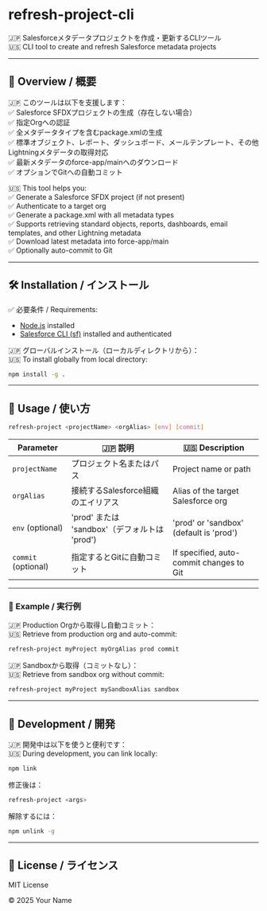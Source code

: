 # refresh-project-cli

🇯🇵 Salesforceメタデータプロジェクトを作成・更新するCLIツール  
🇺🇸 CLI tool to create and refresh Salesforce metadata projects

---

## 📖 Overview / 概要

🇯🇵 このツールは以下を支援します：  
✅ Salesforce SFDXプロジェクトの生成（存在しない場合）  
✅ 指定Orgへの認証  
✅ 全メタデータタイプを含むpackage.xmlの生成  
✅ 標準オブジェクト、レポート、ダッシュボード、メールテンプレート、その他Lightningメタデータの取得対応  
✅ 最新メタデータのforce-app/mainへのダウンロード  
✅ オプションでGitへの自動コミット

🇺🇸 This tool helps you:  
✅ Generate a Salesforce SFDX project (if not present)  
✅ Authenticate to a target org  
✅ Generate a package.xml with all metadata types  
✅ Supports retrieving standard objects, reports, dashboards, email templates, and other Lightning metadata  
✅ Download latest metadata into force-app/main  
✅ Optionally auto-commit to Git

---

## 🛠 Installation / インストール

✅ 必要条件 / Requirements:  
- [Node.js](https://nodejs.org/) installed  
- [Salesforce CLI (sf)](https://developer.salesforce.com/tools/sfcli) installed and authenticated

🇯🇵 グローバルインストール（ローカルディレクトリから）：  
🇺🇸 To install globally from local directory:
```bash
npm install -g .
```

---

## 🚀 Usage / 使い方

```bash
refresh-project <projectName> <orgAlias> [env] [commit]
```

| Parameter          | 🇯🇵 説明                                              | 🇺🇸 Description                                                        |
|--------------------|-----------------------------------------------------|----------------------------------------------------------------------|
| `projectName`      | プロジェクト名またはパス                             | Project name or path                                                 |
| `orgAlias`         | 接続するSalesforce組織のエイリアス                   | Alias of the target Salesforce org                                   |
| `env` (optional)   | 'prod' または 'sandbox'（デフォルトは 'prod')        | 'prod' or 'sandbox' (default is 'prod')                             |
| `commit` (optional)| 指定するとGitに自動コミット                          | If specified, auto-commit changes to Git                             |

---

### 🧩 Example / 実行例

🇯🇵 Production Orgから取得し自動コミット：  
🇺🇸 Retrieve from production org and auto-commit:
```bash
refresh-project myProject myOrgAlias prod commit
```

🇯🇵 Sandboxから取得（コミットなし）：  
🇺🇸 Retrieve from sandbox org without commit:
```bash
refresh-project myProject mySandboxAlias sandbox
```

---

## 🔧 Development / 開発

🇯🇵 開発中は以下を使うと便利です：  
🇺🇸 During development, you can link locally:
```bash
npm link
```

修正後は：  
```bash
refresh-project <args>
```

解除するには：  
```bash
npm unlink -g
```

---

## 📄 License / ライセンス

MIT License

© 2025 Your Name
